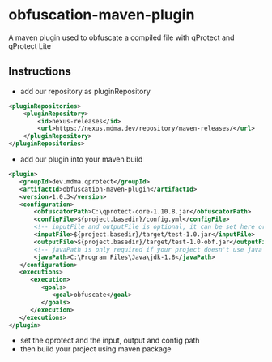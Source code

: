 
# obfuscation-maven-plugin
A maven plugin used to obfuscate a compiled file with qProtect and qProtect Lite

## Instructions
- add our repository as pluginRepository

```xml
<pluginRepositories>
    <pluginRepository>
        <id>nexus-releases</id>
        <url>https://nexus.mdma.dev/repository/maven-releases/</url>
    </pluginRepository>
</pluginRepositories>
```

 - add our plugin into your maven build

```xml
<plugin>
   <groupId>dev.mdma.qprotect</groupId>
   <artifactId>obfuscation-maven-plugin</artifactId>
   <version>1.0.3</version>
   <configuration>
       <obfuscatorPath>C:\qprotect-core-1.10.8.jar</obfuscatorPath>
       <configFile>${project.basedir}/config.yml</configFile>
       <!-- inputFile and outputFile is optional, it can be set here or in the config -->
       <inputFile>${project.basedir}/target/test-1.0.jar</inputFile>
       <outputFile>${project.basedir}/target/test-1.0-obf.jar</outputFile>
       <!-- javaPath is only required if your project doesn't use java 8-->
       <javaPath>C:\Program Files\Java\jdk-1.8</javaPath>
   </configuration>
   <executions>
      <execution>
         <goals>
            <goal>obfuscate</goal>
         </goals>
      </execution>
   </executions>
</plugin>
```
- set the qprotect and the input, output and config path
- then build your project using maven package


